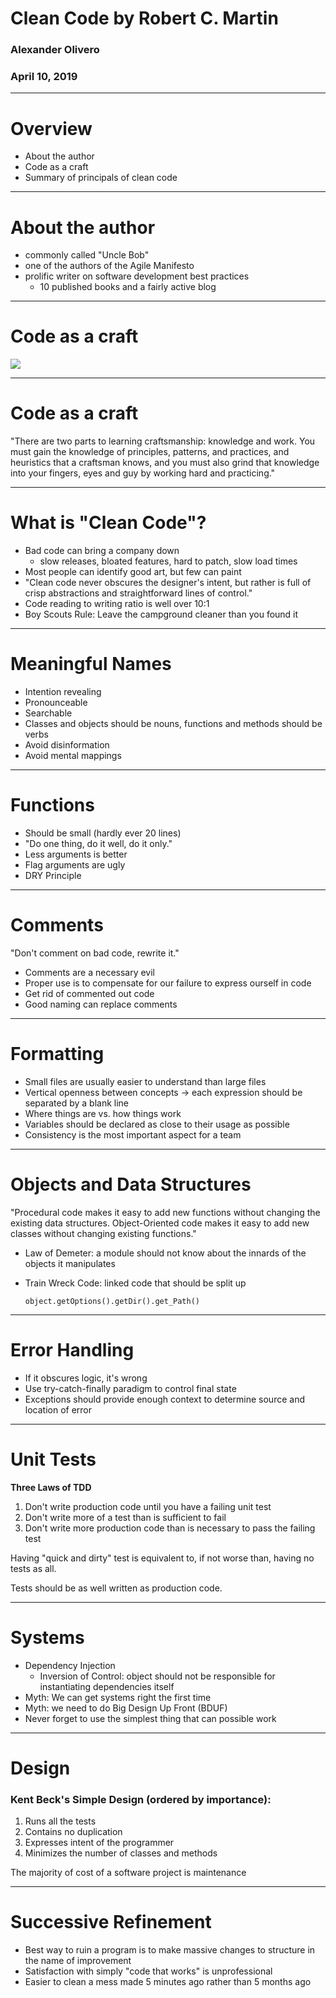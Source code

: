 # Clean Code by Robert C. Martin

### Alexander Olivero
### April 10, 2019

---

# Overview

 - About the author
 - Code as a craft
 - Summary of principals of clean code

---

# About the author

 - commonly called "Uncle Bob"
 - one of the authors of the Agile Manifesto
 - prolific writer on software development best practices
   - 10 published books and a fairly active blog

---

# Code as a craft

![](C:\Users\Alexander.Olivero\Downloads\code_quality.jpg)

---

# Code as a craft

"There are two parts to learning craftsmanship: knowledge and work.  You must gain the knowledge of principles, patterns, and practices, and heuristics that a craftsman knows, and you must also grind that knowledge into your fingers, eyes and guy by working hard and practicing."

---

# What is "Clean Code"?

 - Bad code can bring a company down
   - slow releases, bloated features, hard to patch, slow load times
 - Most people can identify good art, but few can paint
 - "Clean code never obscures the designer's intent, but rather is full of crisp abstractions and straightforward lines of control."
 - Code reading to writing ratio is well over 10:1
 - Boy Scouts Rule: Leave the campground cleaner than you found it

---

# Meaningful Names

 - Intention revealing
 - Pronounceable
 - Searchable
 - Classes and objects should be nouns, functions and methods should be verbs
 - Avoid disinformation
 - Avoid mental mappings

---

# Functions

 - Should be small (hardly ever 20 lines)
 - "Do one thing, do it well, do it only."
 - Less arguments is better
 - Flag arguments are ugly
 - DRY Principle

---

# Comments

 "Don't comment on bad code, rewrite it."
 
 - Comments are a necessary evil
 - Proper use is to compensate for our failure to express ourself in code
 - Get rid of commented out code
 - Good naming can replace comments

---

# Formatting

 - Small files are usually easier to understand than large files
 - Vertical openness between concepts -> each expression should be separated by a blank line
 - Where things are vs. how things work
 - Variables should be declared as close to their usage as possible
 - Consistency is the most important aspect for a team

--- 

# Objects and Data Structures

"Procedural code makes it easy to add new functions without changing the existing data structures.  Object-Oriented code makes it easy to add new classes without changing existing functions."
   
 - Law of Demeter: a module should not know about the innards of the objects it manipulates
 - Train Wreck Code: linked code that should be split up

   ```object.getOptions().getDir().get_Path()```
   
---

# Error Handling

 - If it obscures logic, it's wrong
 - Use try-catch-finally paradigm to control final state
 - Exceptions should provide enough context to determine source and location of error
 
---

# Unit Tests

 **Three Laws of TDD**
 
 1. Don't write production code until you have a failing unit test
 2. Don't write more of a test than is sufficient to fail
 3. Don't write more production code than is necessary to pass the failing test

Having "quick and dirty" test is equivalent to, if not worse than, having no tests as all.

Tests should be as well written as production code.

---

# Systems

 - Dependency Injection
   - Inversion of Control: object should not be responsible for instantiating dependencies itself
 - Myth: We can get systems right the first time
 - Myth: we need to do Big Design Up Front (BDUF)
 - Never forget to use the simplest thing that can possible work

---

# Design

### Kent Beck's Simple Design (ordered by importance):

 1. Runs all the tests
 2. Contains no duplication
 3. Expresses intent of the programmer
 4. Minimizes the number of classes and methods

The majority of cost of a software project is maintenance

---

# Successive Refinement

 - Best way to ruin a program is to make massive changes to structure in the name of improvement
 - Satisfaction with simply "code that works" is unprofessional
 - Easier to clean a mess made 5 minutes ago rather than 5 months ago



